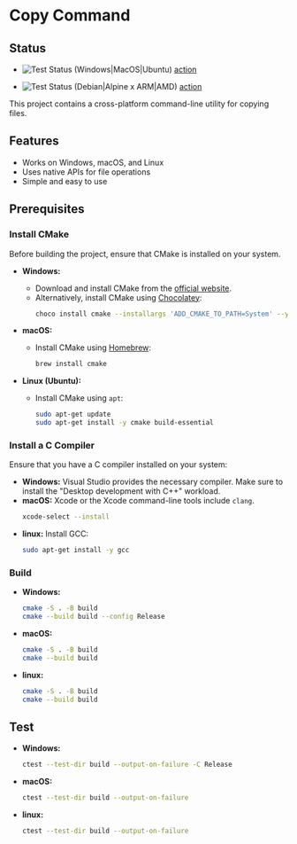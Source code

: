 # Copy Command

## Status
 * ![Test Status (Windows|MacOS|Ubuntu)](https://github.com/wmacevoy/os-wmacevoy/actions/workflows/copy_command.yml/badge.svg) [action](https://github.com/wmacevoy/os-wmacevoy/blob/main/.github/workflows/copy_command.yml)

 * ![Test Status (Debian|Alpine x ARM|AMD)](https://github.com/wmacevoy/os-wmacevoy/actions/workflows/copy_command_cloud.yml/badge.svg) [action](https://github.com/wmacevoy/os-wmacevoy/blob/main/.github/workflows/copy_command_cloud.yml)

This project contains a cross-platform command-line utility for copying files.

## Features

- Works on Windows, macOS, and Linux
- Uses native APIs for file operations
- Simple and easy to use

## Prerequisites

### Install CMake

Before building the project, ensure that CMake is installed on your system.

- **Windows:**
  - Download and install CMake from the [official website](https://cmake.org/download/).
  - Alternatively, install CMake using [Chocolatey](https://chocolatey.org/):
    ```sh
    choco install cmake --installargs 'ADD_CMAKE_TO_PATH=System' --yes
    ```

- **macOS:**
  - Install CMake using [Homebrew](https://brew.sh/):
    ```sh
    brew install cmake
    ```

- **Linux (Ubuntu):**
  - Install CMake using `apt`:
    ```sh
    sudo apt-get update
    sudo apt-get install -y cmake build-essential
    ```

### Install a C Compiler

Ensure that you have a C compiler installed on your system:

- **Windows:** Visual Studio provides the necessary compiler. Make sure to install the "Desktop development with C++" workload.
- **macOS:** Xcode or the Xcode command-line tools include `clang`.
  ```sh
  xcode-select --install
  ```
- **linux:** Install GCC:
  ```sh
  sudo apt-get install -y gcc
  ```

### Build

- **Windows:**
  ```sh
  cmake -S . -B build
  cmake --build build --config Release
  ```
- **macOS:**
  ```sh
  cmake -S . -B build
  cmake --build build
  ```
- **linux:**
  ```sh
  cmake -S . -B build
  cmake --build build
  ```

## Test

- **Windows:**
  ```sh
  ctest --test-dir build --output-on-failure -C Release
  ```
- **macOS:**
  ```sh
  ctest --test-dir build --output-on-failure
  ```
- **linux:**
  ```sh
  ctest --test-dir build --output-on-failure
  ```
